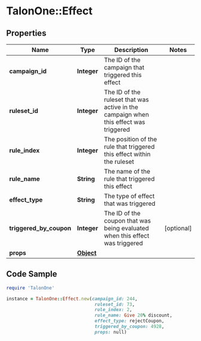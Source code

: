 # TalonOne::Effect

## Properties

Name | Type | Description | Notes
------------ | ------------- | ------------- | -------------
**campaign_id** | **Integer** | The ID of the campaign that triggered this effect | 
**ruleset_id** | **Integer** | The ID of the ruleset that was active in the campaign when this effect was triggered | 
**rule_index** | **Integer** | The position of the rule that triggered this effect within the ruleset | 
**rule_name** | **String** | The name of the rule that triggered this effect | 
**effect_type** | **String** | The type of effect that was triggered | 
**triggered_by_coupon** | **Integer** | The ID of the coupon that was being evaluated when this effect was triggered | [optional] 
**props** | [**Object**](.md) |  | 

## Code Sample

```ruby
require 'TalonOne'

instance = TalonOne::Effect.new(campaign_id: 244,
                                 ruleset_id: 73,
                                 rule_index: 2,
                                 rule_name: Give 20% discount,
                                 effect_type: rejectCoupon,
                                 triggered_by_coupon: 4928,
                                 props: null)
```


